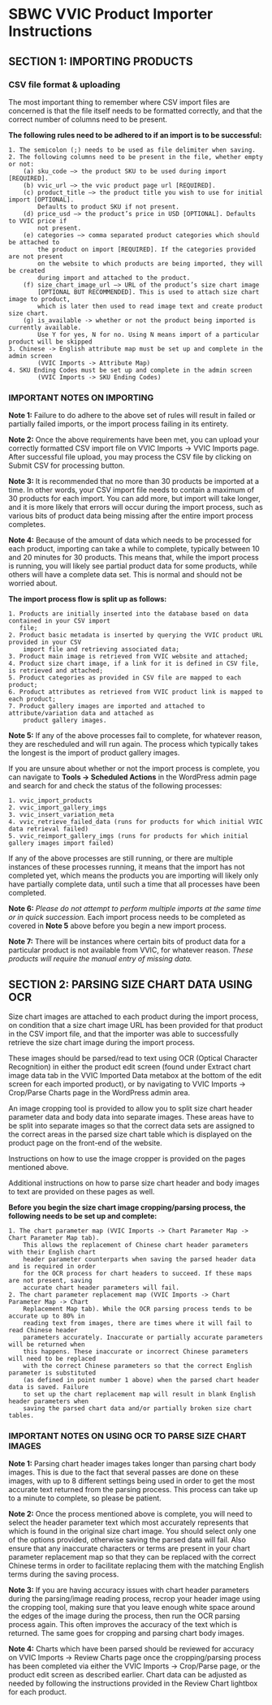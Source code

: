 # SBWC VVIC Product Importer Instructions

## SECTION 1: IMPORTING PRODUCTS

### CSV file format & uploading

The most important thing to remember where CSV import files are concerned is that the file itself needs to be formatted correctly, and that the correct number of columns need to be present. 

**The following rules need to be adhered to if an import is to be successful:**

    1. The semicolon (;) needs to be used as file delimiter when saving. 
    2. The following columns need to be present in the file, whether empty or not:
        (a) sku_code –> the product SKU to be used during import [REQUIRED].
        (b) vvic_url –> the vvic product page url [REQUIRED].
        (c) product_title –> the product title you wish to use for initial import [OPTIONAL]. 
            Defaults to product SKU if not present.
        (d) price_usd –> the product’s price in USD [OPTIONAL]. Defaults to VVIC price if 
            not present.
        (e) categories –> comma separated product categories which should be attached to 
            the product on import [REQUIRED]. If the categories provided are not present 
            on the website to which products are being imported, they will be created 
            during import and attached to the product.
        (f) size_chart_image_url –> URL of the product’s size chart image 
            [OPTIONAL BUT RECOMMENDED]. This is used to attach size chart image to product, 
            which is later then used to read image text and create product size chart.
        (g) is_available -> whether or not the product being imported is currently available. 
            Use Y for yes, N for no. Using N means import of a particular product will be skipped
    3. Chinese -> English attribute map must be set up and complete in the admin screen 
            (VVIC Imports -> Attribute Map)
    4. SKU Ending Codes must be set up and complete in the admin screen 
            (VVIC Imports -> SKU Ending Codes)

### IMPORTANT NOTES ON IMPORTING

**Note 1:** Failure to do adhere to the above set of rules will result in failed or partially failed imports, or the import process failing in its entirety.

**Note 2:** Once the above requirements have been met, you can upload your correctly formatted CSV import file on VVIC Imports -> VVIC Imports page. After successful file upload, you may process the CSV file by clicking on Submit CSV for processing button.

**Note 3:** It is recommended that no more than 30 products be imported at a time. In other words, your CSV import file needs to contain a maximum of 30 products for each import. You can add more, but import will take longer, and it is more likely that errors will occur during the import process, such as various bits of product data being missing after the entire import process completes.

**Note 4:** Because of the amount of data which needs to be processed for each product, importing can take a while to complete, typically between 10 and 20 minutes for 30 products.
This means that, while the import process is running, you will likely see partial product data for some products, while others will have a complete data set. This is normal and should not be worried about. 

**The import process flow is split up as follows:**

    1. Products are initially inserted into the database based on data contained in your CSV import
       file;
    2. Product basic metadata is inserted by querying the VVIC product URL provided in your CSV 
        import file and retrieving associated data;
    3. Product main image is retrieved from VVIC website and attached;
    4. Product size chart image, if a link for it is defined in CSV file, is retrieved and attached;
    5. Product categories as provided in CSV file are mapped to each product;
    6. Product attributes as retrieved from VVIC product link is mapped to each product;
    7. Product gallery images are imported and attached to attribute/variation data and attached as 
        product gallery images.

**Note 5:** If any of the above processes fail to complete, for whatever reason, they are rescheduled and will run again. The process which typically takes the longest is the import of product gallery images.

If you are unsure about whether or not the import process is complete, you can navigate to **Tools -> Scheduled Actions** in the WordPress admin page and search for and check the status of the following processes:

    1. vvic_import_products
    2. vvic_import_gallery_imgs
    3. vvic_insert_variation_meta
    4. vvic_retrieve_failed_data (runs for products for which initial VVIC data retrieval failed)
    5. vvic_reimport_gallery_imgs (runs for products for which initial gallery images import failed)

If any of the above processes are still running, or there are multiple instances of these processes running, it means that the import has not completed yet, which means the products you are importing will likely only have partially complete data, until such a time that all processes have been completed.

**Note 6:** *Please do not attempt to perform multiple imports at the same time or in quick succession.* Each import process needs to be completed as covered in **Note 5** above before you begin a new import process.

**Note 7:** There will be instances where certain bits of product data for a particular product is not available from VVIC, for whatever reason. *These products will require the manual entry of missing data.*

## SECTION 2: PARSING SIZE CHART DATA USING OCR

Size chart images are attached to each product during the import process, on condition that a size chart image URL has been provided for that product in the CSV import file, and that the importer was able to successfully retrieve the size chart image during the import process.

These images should be parsed/read to text using OCR (Optical Character Recognition) in either the product edit screen (found under Extract chart image data tab in the VVIC Imported Data metabox at the bottom of the edit screen for each imported product), or by navigating to VVIC Imports -> Crop/Parse Charts page in the WordPress admin area.

An image cropping tool is provided to allow you to split size chart header parameter data and body data into separate images. These areas have to be split into separate images so that the correct data sets are assigned to the correct areas in the parsed size chart table which is displayed on the product page on the front-end of the website. 

Instructions on how to use the image cropper is provided on the pages mentioned above.

Additional instructions on how to parse size chart header and body images to text are provided on these pages as well.

**Before you begin the size chart image cropping/parsing process, the following needs to be set up and complete:**

    1. The chart parameter map (VVIC Imports -> Chart Parameter Map -> Chart Parameter Map tab). 
        This allows the replacement of Chinese chart header parameters with their English chart 
        header parameter counterparts when saving the parsed header data and is required in order
        for the OCR process for chart headers to succeed. If these maps are not present, saving 
        accurate chart header parameters will fail.
    2. The chart parameter replacement map (VVIC Imports -> Chart Parameter Map -> Chart 
        Replacement Map tab). While the OCR parsing process tends to be accurate up to 80% in 
        reading text from images, there are times where it will fail to read Chinese header 
        parameters accurately. Inaccurate or partially accurate parameters will be returned when 
        this happens. These inaccurate or incorrect Chinese parameters will need to be replaced 
        with the correct Chinese parameters so that the correct English parameter is substituted 
        (as defined in point number 1 above) when the parsed chart header data is saved. Failure 
        to set up the chart replacement map will result in blank English header parameters when 
        saving the parsed chart data and/or partially broken size chart tables.

### IMPORTANT NOTES ON USING OCR TO PARSE SIZE CHART IMAGES

**Note 1:** Parsing chart header images takes longer than parsing chart body images. This is due to the fact that several passes are done on these images, with up to 8 different settings being used in order to get the most accurate text returned from the parsing process. This process can take up to a minute to complete, so please be patient.

**Note 2:** Once the process mentioned above is complete, you will need to select the header parameter text which most accurately represents that which is found in the original size chart image. You should select only one of the options provided, otherwise saving the parsed data will fail. Also ensure that any inaccurate characters or terms are present in your chart parameter replacement map so that they can be replaced with the correct Chinese terms in order to facilitate replacing them with the matching English terms during the saving process.

**Note 3:** If you are having accuracy issues with chart header parameters during the parsing/image reading process, recrop your header image using the cropping tool, making sure that you leave enough white space around the edges of the image during the process, then run the OCR parsing process again. This often improves the accuracy of the text which is returned. The same goes for cropping and parsing chart body images.

**Note 4:** Charts which have been parsed should be reviewed for accuracy on VVIC Imports -> Review Charts page once the cropping/parsing process has been completed via either the VVIC Imports -> Crop/Parse page, or the product edit screen as described earlier. Chart data can be adjusted as needed by following the instructions provided in the Review Chart lightbox for each product.
